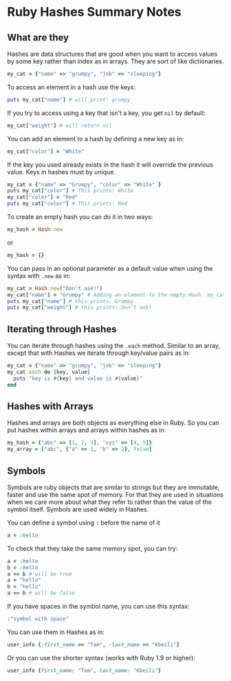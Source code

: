 # Ruby Hashes Summary Notes

## What are they

Hashes are data structures that are good when you want to access values by some key rather than index as in arrays. They are sort of like dictionaries.

```ruby
my_cat = {"name" => "grumpy", "job" => "sleeping"}
```
To access an element in a hash use the keys:
```ruby
puts my_cat["name"] # will print: grumpy
```
If you try to access using a key that isn't a key, you get `nil` by default:
```ruby
my_cat["weight"] # will return nil
```
You can add an element to a hash by defining a new key as in:
```ruby
my_cat["color"] = "White"
```
If the key you used already exists in the hash it will override the previous value. Keys in hashes must by unique.
```ruby
my_cat = {"name" => "Grumpy", "color" => "White" }
puts my_cat["color"] # This prints: White
my_cat["color"] = "Red"
puts my_cat["color"] # This prints: Red
```

To create an empty hash you can do it in two ways:

```ruby
my_hash = Hash.new
```
or

```ruby
my_hash = {}
```
You can pass in an optional parameter as a default value when using the syntax with `.new` as in:
```ruby
my_cat = Hash.new("Don't ask!")
my_cat["name"] = "Grumpy" # Adding an element to the empty Hash `my_cat`
puts my_cat["name"] # this prints: Grumpy
puts my_cat["weight"] # this prints: Don't ask!
```
## Iterating through Hashes
You can iterate through hashes using the `.each` method. Similar to an array, except that with Hashes we iterate through key/value pairs as in:
```ruby
my_cat = {"name" => "grumpy", "job" => "sleeping"}
my_cat.each do |key, value|
  puts "key is #{key} and value is #{value}"
end
```
## Hashes with Arrays
Hashes and arrays are both objects as everything else in Ruby. So you can put hashes within arrays and arrays within hashes as in:
```ruby
my_hash = {"abc" => [1, 2, 3], "xyz" => [4, 5]}
my_array = ["abc", {"a" => 1, "b" => 2}, false]
```
## Symbols
Symbols are ruby objects that are similar to strings but they are immutable, faster and use the same spot of memory. For that they are used in situations when we care more about what they refer to rather than the value of the symbol itself. Symbols are used widely in Hashes.

You can define a symbol using `:` before the name of it
```ruby
a = :hello
```
To check that they take the same memory spot, you can try:
```ruby
a = :hello
b = :hello
a == b # will be true
a = "hello"
b = "hello"
a == b # will be false
```
If you have spaces in the symbol name, you can use this syntax:
```ruby
:"symbol with space"
```
You can use them in Hashes as in:
```ruby
user_info {:first_name => "Tam", :last_name => "Kbeili"}
```
Or you can use the shorter syntax (works with Ruby 1.9 or higher):
```ruby
user_info {first_name: "Tam", last_name: "Kbeili"}
```
